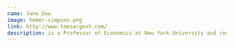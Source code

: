 ```yaml
---
name: Jane Doe
image: homer-simpson.png
link: http://www.tomsargent.com/
description: is a Professor of Economics at New York University and recipient of the Nobel Memorial Prize in Economics in 2011 for work in macroeconomics.
---
```

